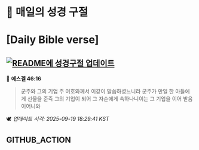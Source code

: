 # 🙏 매일의 성경 구절
# [Daily Bible verse]
## [![README에 성경구절 업데이트](https://github.com/DONGSUKA/first_test/actions/workflows/update-readme-bible.yml/badge.svg)](https://github.com/DONGSUKA/first_test/actions/workflows/update-readme-bible.yml)
<!-- START_BIBLE_VERSE -->
📖 **에스겔 46:16**
> 군주와 그의 기업 주 여호와께서 이같이 말씀하셨느니라 군주가 만일 한 아들에게 선물을 준즉 그의 기업이 되어 그 자손에게 속하나니이는 그 기업을 이어 받음이어니와

🕊️ _업데이트 시각: 2025-09-19 18:29:41 KST_
  <!-- END_BIBLE_VERSE -->
## GITHUB_ACTION
